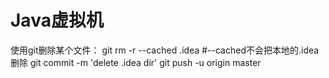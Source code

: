 # Java虚拟机
使用git删除某个文件：
git rm -r --cached .idea  #--cached不会把本地的.idea删除
git commit -m 'delete .idea dir'
git push -u origin master

